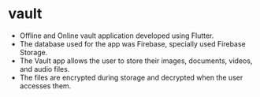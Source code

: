 # vault

- Offline and Online vault application developed using Flutter.
- The database used for the app was Firebase, specially used Firebase Storage.
- The Vault app allows the user to store their images, documents, videos, and audio files.
- The files are encrypted during storage and decrypted when the user accesses them.
